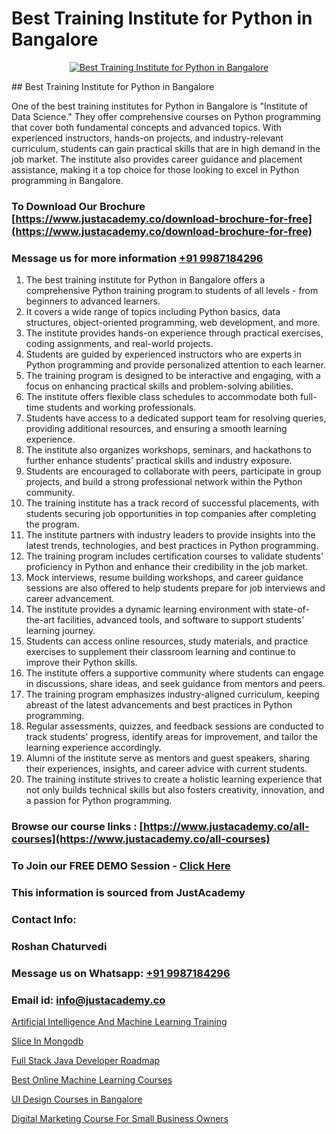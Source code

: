 # Best Training Institute for Python in Bangalore

<p align="center">
  <a href="https://justacademy.co/course-detail/python-training">
    <img src="https://justacademy.co/storage2/course_image/1709713400_course_image.webp" alt="Best Training Institute for Python in Bangalore">
  </a>
</p>
## Best Training Institute for Python in Bangalore

One of the best training institutes for Python in Bangalore is "Institute of Data Science." They offer comprehensive courses on Python programming that cover both fundamental concepts and advanced topics. With experienced instructors, hands-on projects, and industry-relevant curriculum, students can gain practical skills that are in high demand in the job market. The institute also provides career guidance and placement assistance, making it a top choice for those looking to excel in Python programming in Bangalore.
### To Download Our Brochure [https://www.justacademy.co/download-brochure-for-free](https://www.justacademy.co/download-brochure-for-free)
### Message us for more information [+91 9987184296](https://api.whatsapp.com/send?phone=919987184296)
1) The best training institute for Python in Bangalore offers a comprehensive Python training program to students of all levels - from beginners to advanced learners.
2) It covers a wide range of topics including Python basics, data structures, object-oriented programming, web development, and more.
3) The institute provides hands-on experience through practical exercises, coding assignments, and real-world projects.
4) Students are guided by experienced instructors who are experts in Python programming and provide personalized attention to each learner.
5) The training program is designed to be interactive and engaging, with a focus on enhancing practical skills and problem-solving abilities.
6) The institute offers flexible class schedules to accommodate both full-time students and working professionals.
7) Students have access to a dedicated support team for resolving queries, providing additional resources, and ensuring a smooth learning experience.
8) The institute also organizes workshops, seminars, and hackathons to further enhance students' practical skills and industry exposure.
9) Students are encouraged to collaborate with peers, participate in group projects, and build a strong professional network within the Python community.
10) The training institute has a track record of successful placements, with students securing job opportunities in top companies after completing the program.
11) The institute partners with industry leaders to provide insights into the latest trends, technologies, and best practices in Python programming.
12) The training program includes certification courses to validate students' proficiency in Python and enhance their credibility in the job market.
13) Mock interviews, resume building workshops, and career guidance sessions are also offered to help students prepare for job interviews and career advancement.
14) The institute provides a dynamic learning environment with state-of-the-art facilities, advanced tools, and software to support students’ learning journey.
15) Students can access online resources, study materials, and practice exercises to supplement their classroom learning and continue to improve their Python skills.
16) The institute offers a supportive community where students can engage in discussions, share ideas, and seek guidance from mentors and peers.
17) The training program emphasizes industry-aligned curriculum, keeping abreast of the latest advancements and best practices in Python programming.
18) Regular assessments, quizzes, and feedback sessions are conducted to track students' progress, identify areas for improvement, and tailor the learning experience accordingly.
19) Alumni of the institute serve as mentors and guest speakers, sharing their experiences, insights, and career advice with current students.
20) The training institute strives to create a holistic learning experience that not only builds technical skills but also fosters creativity, innovation, and a passion for Python programming.

### Browse our course links : [https://www.justacademy.co/all-courses](https://www.justacademy.co/all-courses) 
### To Join our FREE DEMO Session - [Click Here](https://www.justacademy.co/register-for-course-demo)


### This information is sourced from JustAcademy
### Contact Info:
### Roshan Chaturvedi
### Message us on Whatsapp: [+91 9987184296](https://api.whatsapp.com/send?phone=919987184296)
### Email id: [info@justacademy.co](mailto:info@justacademy.co)
                
[Artificial Intelligence And Machine Learning Training](https://www.linkedin.com/pulse/artificial-intelligence-machine-learning-training-gex7e?trackingId=8TxAVR2vxBzIFjAQzBOfAg%3D%3D&lipi=urn%3Ali%3Apage%3Ad_flagship3_company_admin%3Bjjks6g4uSqSiY706oaUeMg%3D%3D)

[Slice In Mongodb](https://www.linkedin.com/pulse/slice-mongodb-justacademy-hyderabad-9k8ue?trackingId=G6RuoP%2FNcPdMh6YNlI3w8w%3D%3D&lipi=urn%3Ali%3Apage%3Ad_flagship3_company_admin%3BGOpYysOYQbWy0hCkKgMejQ%3D%3D)

[Full Stack Java Developer Roadmap](https://medium.com/@abhidnya.1068/full-stack-java-developer-roadmap-430316a79e54)

[Best Online Machine Learning Courses](https://medium.com/@akanshapatil/best-online-machine-learning-courses-875f7c0d9716)

[UI Design Courses in Bangalore](https://justacademyin.github.io/justacademy/ui-design-courses-in-bangalore)

[Digital Marketing Course For Small Business Owners](https://justacademyin.github.io/justacademy/digital-marketing-course-for-small-business-owners)

